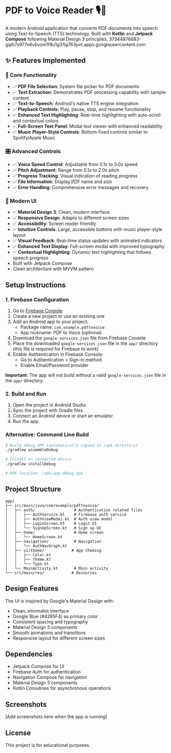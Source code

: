 # PDF to Voice Reader 🎙️📱

A modern Android application that converts PDF documents into speech using Text-to-Speech (TTS) technology. Built with **Kotlin** and **Jetpack Compose** following Material Design 3 principles.
37344876683-gqih7s977o6vbvsm1f9u1g31lg763pvt.apps.googleusercontent.com
## ✨ Features Implemented

### 🎯 Core Functionality
- ✅ **PDF File Selection**: System file picker for PDF documents
- ✅ **Text Extraction**: Demonstrates PDF processing capability with sample content
- ✅ **Text-to-Speech**: Android's native TTS engine integration
- ✅ **Playback Controls**: Play, pause, stop, and resume functionality
- ✅ **Enhanced Text Highlighting**: Real-time highlighting with auto-scroll and contextual colors
- ✅ **Full-Screen Text Panel**: Modal text viewer with enhanced readability
- ✅ **Music Player-Style Controls**: Bottom-fixed controls similar to Spotify/Apple Music

### 🎛️ Advanced Controls
- ✅ **Voice Speed Control**: Adjustable from 0.1x to 3.0x speed
- ✅ **Pitch Adjustment**: Range from 0.1x to 2.0x pitch
- ✅ **Progress Tracking**: Visual indication of reading progress
- ✅ **File Information**: Display PDF name and size
- ✅ **Error Handling**: Comprehensive error messages and recovery

### 🎨 Modern UI
- ✅ **Material Design 3**: Clean, modern interface
- ✅ **Responsive Design**: Adapts to different screen sizes
- ✅ **Accessibility**: Screen reader friendly
- ✅ **Intuitive Controls**: Large, accessible buttons with music player-style layout
- ✅ **Visual Feedback**: Real-time status updates with animated indicators
- ✅ **Enhanced Text Display**: Full-screen modal with improved typography
- ✅ **Contextual Highlighting**: Dynamic text highlighting that follows speech progress
- Built with Jetpack Compose
- Clean architecture with MVVM pattern

## Setup Instructions

### 1. Firebase Configuration

1. Go to [Firebase Console](https://console.firebase.google.com/)
2. Create a new project or use an existing one
3. Add an Android app to your project:
   - Package name: `com.example.pdftovoice`
   - App nickname: PDF to Voice (optional)
4. Download the `google-services.json` file from Firebase Console
5. Place the downloaded `google-services.json` file in the `app/` directory (this file is required for Firebase to work)
6. Enable Authentication in Firebase Console:
   - Go to Authentication > Sign-in method
   - Enable Email/Password provider

**Important**: The app will not build without a valid `google-services.json` file in the `app/` directory.

### 2. Build and Run

1. Open the project in Android Studio
2. Sync the project with Gradle files
3. Connect an Android device or start an emulator
4. Run the app

### Alternative: Command Line Build

```bash
# Build debug APK (automatically copied to /apk directory)
./gradlew assembleDebug

# Install on connected device
./gradlew installDebug

# APK location: /apk/app-debug.apk
```

## Project Structure

```
app/
├── src/main/java/com/example/pdftovoice/
│   ├── auth/                 # Authentication related files
│   │   ├── AuthService.kt    # Firebase auth service
│   │   ├── AuthViewModel.kt  # Auth view model
│   │   ├── LoginScreen.kt    # Login UI
│   │   └── SignUpScreen.kt   # Sign up UI
│   ├── home/                 # Home screen
│   │   └── HomeScreen.kt
│   ├── navigation/           # Navigation
│   │   └── AuthNavGraph.kt
│   ├── ui/theme/            # App theming
│   │   ├── Color.kt
│   │   ├── Theme.kt
│   │   └── Type.kt
│   └── MainActivity.kt       # Main activity
└── src/main/res/            # Resources
```

## Design Features

The UI is inspired by Google's Material Design with:

- Clean, minimalist interface
- Google Blue (#4285F4) as primary color
- Consistent spacing and typography
- Material Design 3 components
- Smooth animations and transitions
- Responsive layout for different screen sizes

## Dependencies

- Jetpack Compose for UI
- Firebase Auth for authentication
- Navigation Compose for navigation
- Material Design 3 components
- Kotlin Coroutines for asynchronous operations

## Screenshots

[Add screenshots here when the app is running]

## License

This project is for educational purposes.

